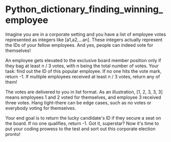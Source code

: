 # Python_dictionary_finding_winning_employee

Imagine you are in a corporate setting and you have a list of employee votes represented as integers like [a1,a2,...an]. These integers actually represent the IDs of your fellow employees. And yes, people can indeed vote for themselves!

An employee gets elevated to the exclusive board member position only if they bag at least n / 3 votes, with n being the total number of votes. Your task: find out the ID of this popular employee. If no one hits the vote mark, return -1. If multiple employees received at least n / 3 votes, return any of them!

The votes are delivered to you in list format. As an illustration, [1, 2, 3, 3, 3] means employees 1 and 2 voted for themselves, and employee 3 received three votes. Hang tight-there can be edge cases, such as no votes or everybody voting for themselves.

Your end goal is to return the lucky candidate's ID if they secure a seat on the board. If no one qualifies, return -1. Got it, superstar? Now it's time to put your coding prowess to the test and sort out this corporate election pronto!
